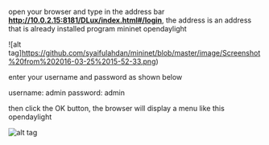
open your browser and type in the address bar <b>http://10.0.2.15:8181/DLux/index.html#/login</b>, the address is an address that is already installed program mininet opendaylight

![alt tag]https://github.com/syaifulahdan/mininet/blob/master/image/Screenshot%20from%202016-03-25%2015-52-33.png)

enter your username and password as shown below

username: admin
password: admin

then click the OK button, the browser will display a menu like this opendaylight


![alt tag](https://github.com/syaifulahdan/mininet/blob/master/Screenshot%20from%202016-03-25%2016:03:54.png)
